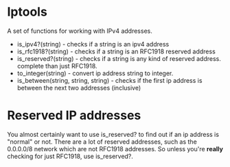 # Iptools

A set of functions for working with IPv4 addresses.

* is_ipv4?(string) - checks if a string is an ipv4 address
* is_rfc1918?(string) - checks if a string is an RFC1918 reserved address
* is_reserved?(string) - checks if a string is any kind of reserved address.
complete than just RFC1918.
* to_integer(string) - convert ip address string to integer.
* is_between(string, string, string) - checks if the first ip address is
between the next two addresses (inclusive)

# Reserved IP addresses
You almost certainly want to use is_reserved? to find out if an ip address is
"normal" or not. There are a lot of reserved addresses, such as the 0.0.0.0/8
network which are not RFC1918 addresses. So unless you're **really** checking
for just RFC1918, use is_reserved?.

